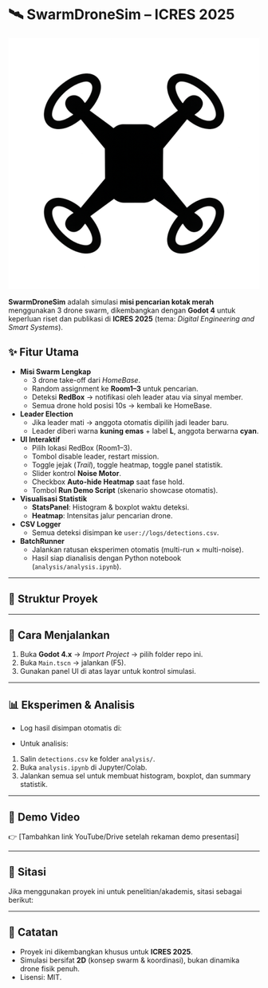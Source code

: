 # 🛰️ SwarmDroneSim – ICRES 2025

![Drone Icon](assets/drone_icon.png)

**SwarmDroneSim** adalah simulasi **misi pencarian kotak merah** menggunakan 3 drone swarm, dikembangkan dengan **Godot 4** untuk keperluan riset dan publikasi di **ICRES 2025** (tema: *Digital Engineering and Smart Systems*).

## ✨ Fitur Utama
- **Misi Swarm Lengkap**
  - 3 drone take-off dari *HomeBase*.
  - Random assignment ke **Room1–3** untuk pencarian.
  - Deteksi **RedBox** → notifikasi oleh leader atau via sinyal member.
  - Semua drone hold posisi 10s → kembali ke HomeBase.
- **Leader Election**
  - Jika leader mati → anggota otomatis dipilih jadi leader baru.
  - Leader diberi warna **kuning emas** + label **L**, anggota berwarna **cyan**.
- **UI Interaktif**
  - Pilih lokasi RedBox (Room1–3).
  - Tombol disable leader, restart mission.
  - Toggle jejak (*Trail*), toggle heatmap, toggle panel statistik.
  - Slider kontrol **Noise Motor**.
  - Checkbox **Auto-hide Heatmap** saat fase hold.
  - Tombol **Run Demo Script** (skenario showcase otomatis).
- **Visualisasi Statistik**
  - **StatsPanel**: Histogram & boxplot waktu deteksi.
  - **Heatmap**: Intensitas jalur pencarian drone.
- **CSV Logger**
  - Semua deteksi disimpan ke `user://logs/detections.csv`.
- **BatchRunner**
  - Jalankan ratusan eksperimen otomatis (multi-run × multi-noise).
  - Hasil siap dianalisis dengan Python notebook (`analysis/analysis.ipynb`).

---

## 📂 Struktur Proyek

---

## 🚀 Cara Menjalankan
1. Buka **Godot 4.x** → *Import Project* → pilih folder repo ini.
2. Buka `Main.tscn` → jalankan (F5).
3. Gunakan panel UI di atas layar untuk kontrol simulasi.

---

## 📊 Eksperimen & Analisis
- Log hasil disimpan otomatis di:

- Untuk analisis:
1. Salin `detections.csv` ke folder `analysis/`.
2. Buka `analysis.ipynb` di Jupyter/Colab.
3. Jalankan semua sel untuk membuat histogram, boxplot, dan summary statistik.

---

## 🎥 Demo Video
👉 [Tambahkan link YouTube/Drive setelah rekaman demo presentasi]

---

## 📝 Sitasi
Jika menggunakan proyek ini untuk penelitian/akademis, sitasi sebagai berikut:


---

## 📌 Catatan
- Proyek ini dikembangkan khusus untuk **ICRES 2025**.
- Simulasi bersifat **2D** (konsep swarm & koordinasi), bukan dinamika drone fisik penuh.
- Lisensi: MIT.